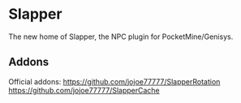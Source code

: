 # Slapper
The new home of Slapper, the NPC plugin for PocketMine/Genisys.

## Addons

Official addons:
https://github.com/jojoe77777/SlapperRotation
https://github.com/jojoe77777/SlapperCache
